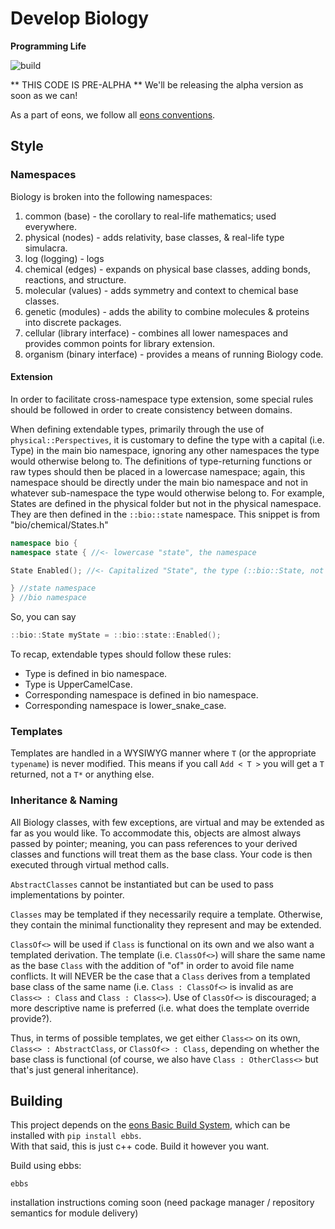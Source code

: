 # Develop Biology
__Programming Life__

![build](https://github.com/develop-biology/lib_bio/actions/workflows/ebbs-pr.yml/badge.svg)

** THIS CODE IS PRE-ALPHA **
We'll be releasing the alpha version as soon as we can!

As a part of eons, we follow all [eons conventions](https://eons.llc/convention/).

## Style

### Namespaces
Biology is broken into the following namespaces:
1. common (base) - the corollary to real-life mathematics; used everywhere.
2. physical (nodes) - adds relativity, base classes, & real-life type simulacra.
3. log (logging) - logs
4. chemical (edges) - expands on physical base classes, adding bonds, reactions, and structure.
5. molecular (values) - adds symmetry and context to chemical base classes.
6. genetic (modules) - adds the ability to combine molecules & proteins into discrete packages.
7. cellular (library interface) - combines all lower namespaces and provides common points for library extension.
8. organism (binary interface) - provides a means of running Biology code.

#### Extension
In order to facilitate cross-namespace type extension, some special rules should be followed in order to create consistency between domains.

When defining extendable types, primarily through the use of `physical::Perspectives`, it is customary to define the type with a capital (i.e. Type) in the main bio namespace, ignoring any other namespaces the type would otherwise belong to.
The definitions of type-returning functions or raw types should then be placed in a lowercase namespace; again, this namespace should be directly under the main bio namespace and not in whatever sub-namespace the type would otherwise belong to.
For example, States are defined in the physical folder but not in the physical namespace. They are then defined in the `::bio::state` namespace.
This snippet is from "bio/chemical/States.h"
```c++
namespace bio {
namespace state { //<- lowercase "state", the namespace

State Enabled(); //<- Capitalized "State", the type (::bio::State, not ::bio::state::State).

} //state namespace
} //bio namespace
```
So, you can say
```c++
::bio::State myState = ::bio::state::Enabled();
```

To recap, extendable types should follow these rules:
* Type is defined in bio namespace.
* Type is UpperCamelCase.
* Corresponding namespace is defined in bio namespace.
* Corresponding namespace is lower_snake_case.

### Templates

Templates are handled in a WYSIWYG manner where `T` (or the appropriate `typename`) is never modified. This means if you call `Add < T >` you will get a `T` returned, not a `T*` or anything else.

### Inheritance & Naming

All Biology classes, with few exceptions, are virtual and may be extended as far as you would like. To accommodate this, objects are almost always passed by pointer; meaning, you can pass references to your derived classes and functions will treat them as the base class. Your code is then executed through virtual method calls.  

`AbstractClasses` cannot be instantiated but can be used to pass implementations by pointer.  

`Classes` may be templated if they necessarily require a template. Otherwise, they contain the minimal functionality they represent and may be extended. 

`ClassOf<>` will be used if `Class` is functional on its own and we also want a templated derivation. The template (i.e. `ClassOf<>`) will share the same name as the base `Class` with the addition of "of" in order to avoid file name conflicts. It will NEVER be the case that a `Class` derives from a templated base class of the same name (i.e. `Class : ClassOf<>` is invalid as are `Class<> : Class` and `Class : Class<>`). Use of `ClassOf<>` is discouraged; a more descriptive name is preferred (i.e. what does the template override provide?).

Thus, in terms of possible templates, we get either `Class<>` on its own, `Class<> : AbstractClass`, or `ClassOf<> : Class`, depending on whether the base class is functional (of course, we also have `Class : OtherClass<>` but that's just general inheritance).

## Building

This project depends on the [eons Basic Build System](https://github.com/eons-dev/bin_ebbs), which can be installed with `pip install ebbs`.  
With that said, this is just c++ code. Build it however you want.

Build using ebbs:
```
ebbs
```

installation instructions coming soon (need package manager / repository semantics for module delivery)
